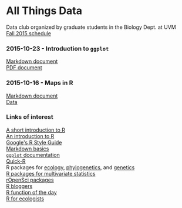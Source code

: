 # All Things Data  
Data club organized by graduate students in the Biology Dept. at UVM  
[Fall 2015 schedule](https://github.com/flopezo/atd/blob/master/atd_schedule_2015.pdf)

### 2015-10-23 - Introduction to `ggplot`  
[Markdown document](https://raw.githubusercontent.com/flopezo/atd/master/intro_to_ggplot.Rmd)  
[PDF document](https://github.com/flopezo/atd/raw/master/intro_to_ggplot.pdf)  

### 2015-10-16 - Maps in R
[Markdown document](https://raw.githubusercontent.com/adnguyen/adnguyen.github.io/master/assets/Yai_map_precip.Rmd)  
[Data](https://raw.githubusercontent.com/adnguyen/adnguyen.github.io/master/assets/Coordinates_Sites.csv)

### Links of interest
[A short introduction to R](https://cran.r-project.org/doc/contrib/Torfs+Brauer-Short-R-Intro.pdf)  
[An introduction to R](https://cran.r-project.org/doc/manuals/R-intro.html)  
[Google's R Style Guide](https://google-styleguide.googlecode.com/svn/trunk/Rguide.xml)  
[Markdown basics](http://rmarkdown.rstudio.com/authoring_basics.html)  
[`ggplot` documentation](http://docs.ggplot2.org/current/)  
[Quick-R](http://www.statmethods.net/)  
R packages for [ecology](https://cran.r-project.org/web/views/Environmetrics.html), [phylogenetics](https://cran.r-project.org/web/views/Phylogenetics.html), and [genetics](https://cran.r-project.org/web/views/Genetics.html)  
[R packages for multivariate statistics](https://cran.r-project.org/web/views/Multivariate.html)  
[rOpenSci packages](https://ropensci.org/packages/)  
[R bloggers](http://www.r-bloggers.com/)  
[R function of the day](http://rfunction.com/)  
[R for ecologists](http://ecology.msu.montana.edu/labdsv/R/labs/R_ecology.html)  

